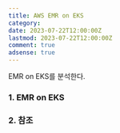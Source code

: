 ```yaml
---
title: AWS EMR on EKS
category: 
date: 2023-07-22T12:00:00Z
lastmod: 2023-07-22T12:00:00Z
comment: true
adsense: true
---
```


EMR on EKS를 분석한다. 

### 1. EMR on EKS

### 2. 참조

